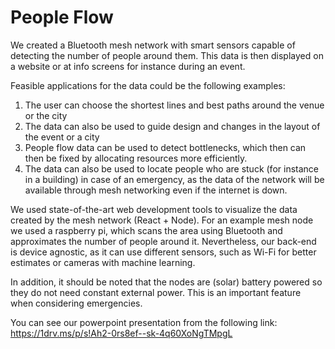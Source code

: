 # People Flow

We created a Bluetooth mesh network with smart sensors capable of detecting the number of people around them. This data is then displayed on a website or at info screens for instance during an event. 

Feasible applications for the data could be the following examples:

1.	The user can choose the shortest lines and best paths around the venue or the city
2.	The data can also be used to guide design and changes in the layout of the event or a city
3.	People flow data can be used to detect bottlenecks, which then can then be fixed by allocating resources more efficiently.
4.	The data can also be used to locate people who are stuck (for instance in a building) in case of an emergency, as the data of the network will be available through mesh networking even if the internet is down. 

We used state-of-the-art web development tools to visualize the data created by the mesh network (React + Node). For an example mesh node we used a raspberry pi, which scans the area using Bluetooth and approximates the number of people around it. Nevertheless, our back-end is device agnostic, as it can use different sensors, such as Wi-Fi for better estimates or cameras with machine learning.

In addition, it should be noted that the nodes are (solar) battery powered so they do not need constant external power. This is an important feature when considering emergencies.

You can see our powerpoint presentation from the following link: 
https://1drv.ms/p/s!Ah2-0rs8ef--sk-4q60XoNgTMpgL
